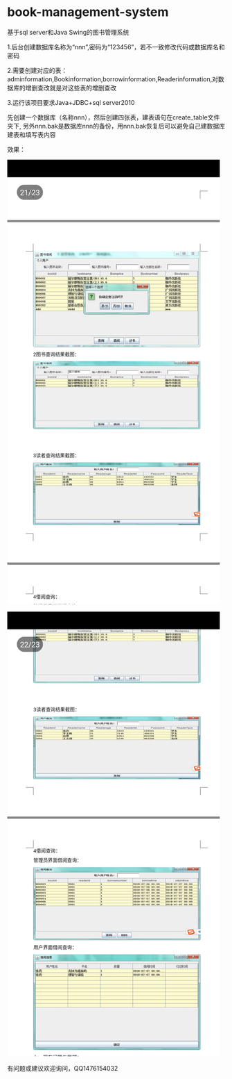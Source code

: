 # book-management-system
基于sql server和Java Swing的图书管理系统

1.后台创建数据库名称为“nnn”,密码为“123456”，若不一致修改代码或数据库名和密码

2.需要创建对应的表：adminformation,Bookinformation,borrowinformation,Readerinformation,对数据库的增删查改就是对这些表的增删查改

3.运行该项目要求Java+JDBC+sql server2010

先创建一个数据库（名称nnn），然后创建四张表，建表语句在create_table文件夹下,
另外nnn.bak是数据库nnn的备份，用nnn.bak恢复后可以避免自己建数据库建表和填写表内容

效果：

![Image text](https://github.com/shuangmuchenglin/book-management-system/blob/book-management-system/img/2.jpg)

![Image text](https://github.com/shuangmuchenglin/book-management-system/blob/book-management-system/img/1.jpg)


有问题或建议欢迎询问，QQ1476154032
